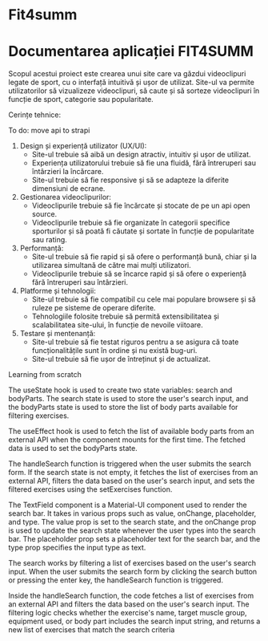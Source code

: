    # Fit4summ
# Documentarea aplicației FIT4SUMM

 

Scopul acestui proiect este crearea unui site care va găzdui videoclipuri legate de sport, cu o interfață intuitivă și ușor de utilizat. Site-ul va permite utilizatorilor să vizualizeze videoclipuri, să caute și să sorteze videoclipuri în funcție de sport, categorie sau popularitate.

Cerințe tehnice:

To do: move api to strapi

1. Design și experiență utilizator (UX/UI):
    - Site-ul trebuie să aibă un design atractiv, intuitiv și ușor de utilizat.
    - Experiența utilizatorului trebuie să fie una fluidă, fără întreruperi sau întârzieri la încărcare.
    - Site-ul trebuie să fie responsive și să se adapteze la diferite dimensiuni de ecrane.
2. Gestionarea videoclipurilor:
    - Videoclipurile trebuie să fie încărcate și stocate de pe un api open source.
    - Videoclipurile trebuie să fie organizate în categorii specifice sporturilor și să poată fi căutate și sortate în funcție de popularitate sau rating.
3. Performanță:
    - Site-ul trebuie să fie rapid și să ofere o performanță bună, chiar și la utilizarea simultană de către mai mulți utilizatori.
    - Videoclipurile trebuie să se încarce rapid și să ofere o experiență fără întreruperi sau întârzieri.
4. Platforme și tehnologii:
    - Site-ul trebuie să fie compatibil cu cele mai populare browsere și să ruleze pe sisteme de operare diferite.
    - Tehnologiile folosite trebuie să permită extensibilitatea și scalabilitatea site-ului, în funcție de nevoile viitoare.
5. Testare și mentenanță:
    - Site-ul trebuie să fie testat riguros pentru a se asigura că toate funcționalitățile sunt în ordine și nu există bug-uri.
    - Site-ul trebuie să fie ușor de întreținut și de actualizat.



Learning from scratch 

The useState hook is used to create two state variables: search and bodyParts. The search state is used to store the user's search input, and the bodyParts state is used to store the list of body parts available for filtering exercises.

The useEffect hook is used to fetch the list of available body parts from an external API when the component mounts for the first time. The fetched data is used to set the bodyParts state.

The handleSearch function is triggered when the user submits the search form. If the search state is not empty, it fetches the list of exercises from an external API, filters the data based on the user's search input, and sets the filtered exercises using the setExercises function.

The TextField component is a Material-UI component used to render the search bar. It takes in various props such as value, onChange, placeholder, and type. The value prop is set to the search state, and the onChange prop is used to update the search state whenever the user types into the search bar. The placeholder prop sets a placeholder text for the search bar, and the type prop specifies the input type as text.

The search works by filtering a list of exercises based on the user's search input. When the user submits the search form by clicking the search button or pressing the enter key, the handleSearch function is triggered.

Inside the handleSearch function, the code fetches a list of exercises from an external API and filters the data based on the user's search input. The filtering logic checks whether the exercise's name, target muscle group, equipment used, or body part includes the search input string, and returns a new list of exercises that match the search criteria

